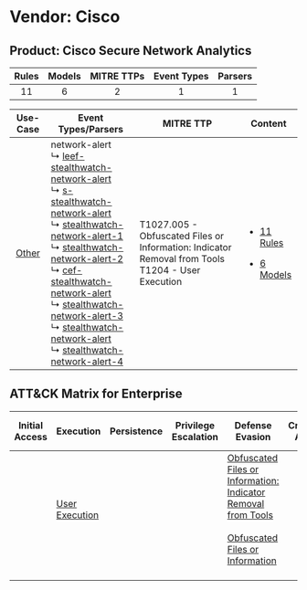 Vendor: Cisco
=============
Product: Cisco Secure Network Analytics
---------------------------------------
| Rules | Models | MITRE TTPs | Event Types | Parsers |
|:-----:|:------:|:----------:|:-----------:|:-------:|
|  11   |   6    |     2      |      1      |    1    |

|                Use-Case                | Event Types/Parsers                                                                                                                                                                                                                                                                                                                                                                                                                                                                                                                                                                                                                                                                                                                                                                      | MITRE TTP                                                                                               | Content                                                                                                                |
|:--------------------------------------:| ---------------------------------------------------------------------------------------------------------------------------------------------------------------------------------------------------------------------------------------------------------------------------------------------------------------------------------------------------------------------------------------------------------------------------------------------------------------------------------------------------------------------------------------------------------------------------------------------------------------------------------------------------------------------------------------------------------------------------------------------------------------------------------------- | ------------------------------------------------------------------------------------------------------- | ---------------------------------------------------------------------------------------------------------------------- |
| [Other](../../../UseCases/uc_other.md) |  network-alert<br> ↳ [leef-stealthwatch-network-alert](Parsers/parserContent_leef-stealthwatch-network-alert.md)<br> ↳ [s-stealthwatch-network-alert](Parsers/parserContent_s-stealthwatch-network-alert.md)<br> ↳ [stealthwatch-network-alert-1](Parsers/parserContent_stealthwatch-network-alert-1.md)<br> ↳ [stealthwatch-network-alert-2](Parsers/parserContent_stealthwatch-network-alert-2.md)<br> ↳ [cef-stealthwatch-network-alert](Parsers/parserContent_cef-stealthwatch-network-alert.md)<br> ↳ [stealthwatch-network-alert-3](Parsers/parserContent_stealthwatch-network-alert-3.md)<br> ↳ [stealthwatch-network-alert](Parsers/parserContent_stealthwatch-network-alert.md)<br> ↳ [stealthwatch-network-alert-4](Parsers/parserContent_stealthwatch-network-alert-4.md)<br> | T1027.005 - Obfuscated Files or Information: Indicator Removal from Tools<br>T1204 - User Execution<br> | [<ul><li>11 Rules</li></ul><ul><li>6 Models</li></ul>](Rules_Models/r_m_cisco_cisco_secure_network_analytics_Other.md) |

ATT&CK Matrix for Enterprise
----------------------------
| Initial Access | Execution                                                           | Persistence | Privilege Escalation | Defense Evasion                                                                                                                                                                                            | Credential Access | Discovery | Lateral Movement | Collection | Command and Control | Exfiltration | Impact |
| -------------- | ------------------------------------------------------------------- | ----------- | -------------------- | ---------------------------------------------------------------------------------------------------------------------------------------------------------------------------------------------------------- | ----------------- | --------- | ---------------- | ---------- | ------------------- | ------------ | ------ |
|                | [User Execution](https://attack.mitre.org/techniques/T1204)<br><br> |             |                      | [Obfuscated Files or Information: Indicator Removal from Tools](https://attack.mitre.org/techniques/T1027/005)<br><br>[Obfuscated Files or Information](https://attack.mitre.org/techniques/T1027)<br><br> |                   |           |                  |            |                     |              |        |